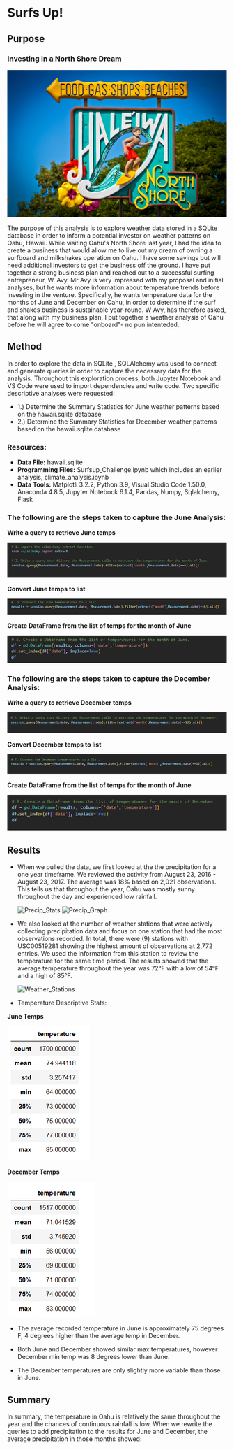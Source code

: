 # Surfs Up!

## Purpose

### Investing in a North Shore Dream

   ![NorthShoreGraphic](https://github.com/rloufoster/surfs_up/blob/main/Resources/NorthShoreGraphic_Resized.png?raw=true)      

The purpose of this analysis is to explore weather data stored in a SQLite database in order to inform a potential investor on weather patterns on Oahu, Hawaii.  While visiting Oahu's North Shore last year, I had the idea to create a business that would allow me to live out my dream of owning a surfboard and milkshakes operation on Oahu. I have some savings but will need additional investors to get the business off the ground. I have put together a strong business plan and reached out to a successful surfing entrepreneur, W. Avy. Mr Avy is very impressed with my proposal and initial analyses, but he wants more information about temperature trends before investing in the venture. Specifically, he wants temperature data for the months of June and December on Oahu, in order to determine if the surf and shakes business is sustainable year-round. W Avy, has therefore asked, that along with my business plan, I put together a weather analysis of Oahu before he will agree to come "onboard"- no pun intenteded.


## Method

In order to explore the data in SQLite , SQLAlchemy was used to connect and generate queries in order to capture the necessary data for the analysis. Throughout this exploration process, both Jupyter Notebook and VS Code were used to import dependencies and write code.  Two specific descriptive analyses were requested:

 * 1.) Determine the Summary Statistics for June weather patterns based on the hawaii.sqlite database 
 * 2.) Determine the Summary Statistics for December weather patterns based on the hawaii.sqlite database


### Resources:

* **Data File:** hawaii.sqlite
* **Programming Files:** Surfsup_Challenge.ipynb which includes an earlier analysis, climate_analysis.ipynb
* **Data Tools:** Matplotli 3.2.2, Python 3.9, Visual Studio Code 1.50.0, Anaconda 4.8.5, Jupyter Notebook 6.1.4, Pandas, Numpy, Sqlalchemy,       Flask 

### The following are the steps taken to capture the June Analysis: 

   **Write a query to retrieve June temps**
   
   ![June_Query_Del1](https://github.com/rloufoster/surfs_up/blob/main/Resources/June_Query_Del1.png?raw=true)

   **Convert June temps to list**
   
   ![June_TempsList_Del1](https://github.com/rloufoster/surfs_up/blob/main/Resources/June_TempsList_Del1.png?raw=true)

   **Create DataFrame from the list of temps for the month of June**
   
   ![June_LSTODF_Del1](https://github.com/rloufoster/surfs_up/blob/main/Resources/June_LSTODF_Del1.png?raw=true)

   

### The following are the steps taken to capture the December Analysis:

   **Write a query to retrieve December temps**
   
   ![Dec_Query_Del2](https://github.com/rloufoster/surfs_up/blob/main/Resources/Dec_Query_Del2.png?raw=true)

   **Convert December temps to list**
   
   ![Dec_TempsList_Del2](https://github.com/rloufoster/surfs_up/blob/main/Resources/Dec_TempsList_Del2.png?raw=true)

   **Create DataFrame from the list of temps for the month of June**
   
   ![Dec_LSTODF_Del2](https://github.com/rloufoster/surfs_up/blob/main/Resources/Dec_LSTODF_Del2.png?raw=true)

   

## Results


* When we pulled the data, we first looked at the the precipitation for a one year timeframe. We reviewed the activity from August 23, 2016 -   August 23, 2017. The average was 18% based on 2,021 observations. This tells us that throughout the year, Oahu was mostly sunny throughout     the day and experienced low rainfall.


   ![Precip_Stats]()                                  ![Precip_Graph]()




* We also looked at the number of weather stations that were actively collecting precipitation data and focus on one station that had the most   observations recorded. In total, there were (9) stations with USC00519281 showing the highest amount of observations at 2,772 entries. We     used the information from this station to review the temperature for the same time period. The results showed that the average temperature     throughout the year was 72°F with a low of 54°F and a high of 85°F.

  ![Weather_Stations]()
  

* Temperature Descriptive Stats:

**June Temps**

![June_DescriptiveStats](https://github.com/rloufoster/surfs_up/blob/main/Resources/June_DescriptiveStats_Del1.png?raw=true)

**December Temps**

![Dec_DescriptiveStats](https://github.com/rloufoster/surfs_up/blob/main/Resources/Dec_DescriptiveStats_Del2.png?raw=true)


* The average recorded temperature in June is approximately 75 degrees F, 4 degrees higher than the average temp in December.
    
* Both June and December showed similar max temperatures, however December min temp was 8 degrees lower than June.

* The December temperatures are only slightly more variable than those in June. 


## Summary

In summary, the temperature in Oahu is relatively the same throughout the year and the chances of continuous rainfall is low. When we rewrite the queries to add precipitation to the results for June and December, the average precipitation in those months showed:


